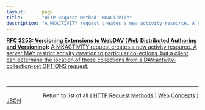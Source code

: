 ```yaml
---
layout:      page
title:       "HTTP Request Method: MKACTIVITY"
description: "A MKACTIVITY request creates a new activity resource. A server MAY restrict activity creation to particular collections, but a client can determine the location of these collections from a DAV:activity-collection-set OPTIONS request."
---
```


**[RFC 3253: Versioning Extensions to WebDAV (Web Distributed Authoring and Versioning)](/specs/IETF/RFC/3253 "This document specifies a set of methods, headers, and resource types that define the WebDAV (Web Distributed Authoring and Versioning) versioning extensions to the HTTP/1.1 protocol. WebDAV versioning will minimize the complexity of clients that are capable of interoperating with a variety of versioning repository managers, to facilitate widespread deployment of applications capable of utilizing the WebDAV Versioning services. WebDAV versioning includes automatic versioning for versioning-unaware clients, version history management, workspace management, baseline management, activity management, and URL namespace versioning."):** [A MKACTIVITY request creates a new activity resource. A server MAY restrict activity creation to particular collections, but a client can determine the location of these collections from a DAV:activity-collection-set OPTIONS request.](http://tools.ietf.org/html/rfc3253#section-13.5 "Read documentation for HTTP Request Method &#34;MKACTIVITY&#34;")

<br/>
<hr/>

<p style="float : left"><a href="MKACTIVITY.json" title="JSON representing this particular Web Concept">JSON</a></p>
<p style="text-align: right">Return to list of all ( <a href="../http-methods">HTTP Request Methods</a> | <a href="../">Web Concepts</a> )</p>
